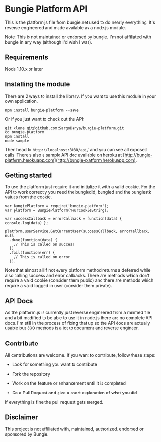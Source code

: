 # Bungie Platform API

This is the platform.js file from bungie.net used to do nearly everything. It's reverse engineered and made
available as a node.js module.

Note: This is not maintained or endorsed by bungie. I'm not affiliated with bungie in any way (although I'd wish I was).

## Requirements

Node 1.10.x or later

## Installing the module

There are 2 ways to install the library. If you want to use this module in your own application.

    npm install bungie-platform --save

Or if you just want to check out the API:

    git clone git@github.com:SargoDarya/bungie-platform.git
    cd bungie-platform
    npm install
    node sample
    
Then head to `http://localhost:8080/api/` and you can see all exposed calls. There's also a sample
API doc available on heroku at [http://bungie-platform.herokuapp.com](http://bungie-platform.herokuapp.com).
 
## Getting started

To use the platform just require it and initialize it with a valid cookie. For the
API to work correctly you need the bungledid, bungled and the bungleatk values from
the cookie.

    var BungiePlatform = require('bungie-platform');
    var platform = BungiePlatform(YourCookieString);
    
    var successCallback = errorCallback = function(data) { console.log(data) };
    
    platform.userService.GetCurrentUser(successCallback, errorCallback, null)
      .done(function(data) {
        // This is called on success    
      })
      .fail(function(err) {
        // This is called on error
      });

Note that almost all if not every platform method returns a deferred while also calling
success and error callbacks. There are methods which don't require a valid cookie (consider them public)
and there are methods which require a valid logged in user (consider them private).

## API Docs

As the platform.js is currently just reverse engineered from a minified file and a bit modified to
be able to use it in node.js there are no complete API docs. I'm still in the process of fixing that
up so the API docs are actually usable but 300 methods is a lot to document and reverse engineer.

## Contribute

All contributions are welcome. If you want to contribute, follow these steps:

- Look for something you want to contribute

- Fork the repository

- Work on the feature or enhancement until it is completed

- Do a Pull Request and give a short explanation of what you did

If everything is fine the pull request gets merged.

## Disclaimer

This project is not affiliated with, maintained, authorized, endorsed or sponsored by Bungie.
